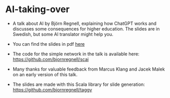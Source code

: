 # AI-taking-over

* A talk about AI by Björn Regnell, explaining how ChatGPT works and discusses some consequences for higher education. The slides are in Swedish, but some AI translator might help you. 

* You can find the slides in pdf [here](https://github.com/bjornregnell/AI-taking-over/releases)

* The code for the simple network in the talk is available here: https://github.com/bjornregnell/scai

* Many thanks for valuable feedback from Marcus Klang and Jacek Malek on an early version of this talk.

* The slides are made with this Scala library for slide generation: https://github.com/bjornregnell/taggy
